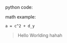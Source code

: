 <!--
code: distill-example
title: A distill example
desc: This a distill styled articale based on distill's template. 
template: blog
target: artical
date: 2019-10-10
-->

python code:

math example:

```^
a = c^2 + d_y

```

> Hello Worlding
> hahah

